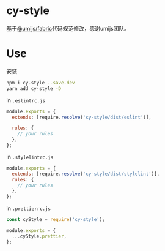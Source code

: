 <!-- @format -->

# cy-style

基于[@umijs/fabric](https://github.com/umijs/fabric)代码规范修改，感谢umijs团队。

# Use

安装

```bash
npm i cy-style --save-dev
yarn add cy-style -D
```

in `.eslintrc.js`

```js
module.exports = {
  extends: [require.resolve('cy-style/dist/eslint')],

  rules: {
    // your rules
  },
};
```

in `.stylelintrc.js`

```js
module.exports = {
  extends: [require.resolve('cy-style/dist/stylelint')],
  rules: {
    // your rules
  },
};
```

in `.prettierrc.js`

```js
const cyStyle = require('cy-style');

module.exports = {
  ...cyStyle.prettier,
};
```
